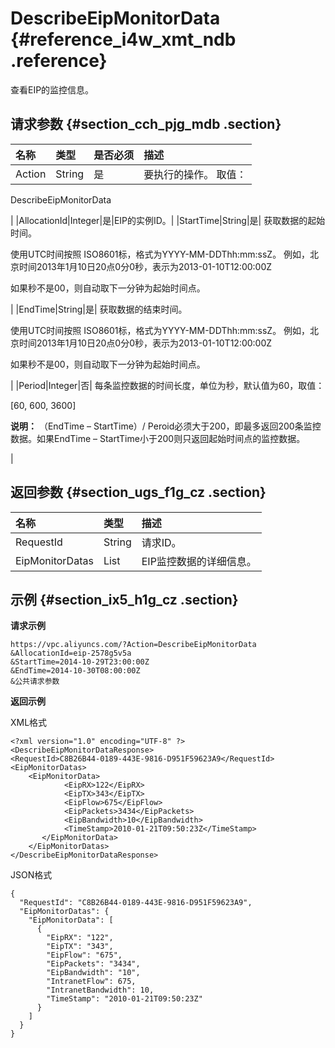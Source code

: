 # DescribeEipMonitorData {#reference_i4w_xmt_ndb .reference}

查看EIP的监控信息。

## 请求参数 {#section_cch_pjg_mdb .section}

|名称|类型|是否必须|描述|
|:-|:-|:---|:-|
|Action|String|是| 要执行的操作。 取值：

 DescribeEipMonitorData

 |
|AllocationId|Integer|是|EIP的实例ID。|
|StartTime|String|是| 获取数据的起始时间。

 使用UTC时间按照 ISO8601标，格式为YYYY-MM-DDThh:mm:ssZ。 例如，北京时间2013年1月10日20点0分0秒，表示为2013-01-10T12:00:00Z

 如果秒不是00，则自动取下一分钟为起始时间点。

 |
|EndTime|String|是| 获取数据的结束时间。

 使用UTC时间按照 ISO8601标，格式为YYYY-MM-DDThh:mm:ssZ。 例如，北京时间2013年1月10日20点0分0秒，表示为2013-01-10T12:00:00Z

 如果秒不是00，则自动取下一分钟为起始时间点。

 |
|Period|Integer|否| 每条监控数据的时间长度，单位为秒，默认值为60，取值：

 \[60, 600, 3600\]

 **说明：** （EndTime – StartTime）/ Peroid必须大于200，即最多返回200条监控数据。如果EndTime – StartTime小于200则只返回起始时间点的监控数据。

 |

## 返回参数 {#section_ugs_f1g_cz .section}

|名称|类型|描述|
|:-|:-|:-|
|RequestId|String|请求ID。|
|EipMonitorDatas|List|EIP监控数据的详细信息。|

## 示例 {#section_ix5_h1g_cz .section}

**请求示例**

``` {#createVPCpub}
https://vpc.aliyuncs.com/?Action=DescribeEipMonitorData
&AllocationId=eip-2578g5v5a
&StartTime=2014-10-29T23:00:00Z
&EndTime=2014-10-30T08:00:00Z
&公共请求参数
```

**返回示例**

XML格式

```
<?xml version="1.0" encoding="UTF-8" ?>
<DescribeEipMonitorDataResponse>
<RequestId>C8B26B44-0189-443E-9816-D951F59623A9</RequestId>
<EipMonitorDatas>
    <EipMonitorData>
            <EipRX>122</EipRX>
            <EipTX>343</EipTX>
            <EipFlow>675</EipFlow>
            <EipPackets>3434</EipPackets>
            <EipBandwidth>10</EipBandwidth>
            <TimeStamp>2010-01-21T09:50:23Z</TimeStamp>
       </EipMonitorData>
    </EipMonitorDatas>
</DescribeEipMonitorDataResponse>
```

JSON格式

```
{
  "RequestId": "C8B26B44-0189-443E-9816-D951F59623A9",
  "EipMonitorDatas": {
    "EipMonitorData": [
      {
        "EipRX": "122",
        "EipTX": "343",
        "EipFlow": "675",
        "EipPackets": "3434",
        "EipBandwidth": "10",
        "IntranetFlow": 675,
        "IntranetBandwidth": 10,
        "TimeStamp": "2010-01-21T09:50:23Z"
      }
    ]
  }
}
```

